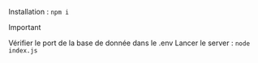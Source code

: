 Installation : ```npm i```
> [!IMPORTANT]  
> Vérifier le port de la base de donnée dans le .env
Lancer le server : ```node index.js```
